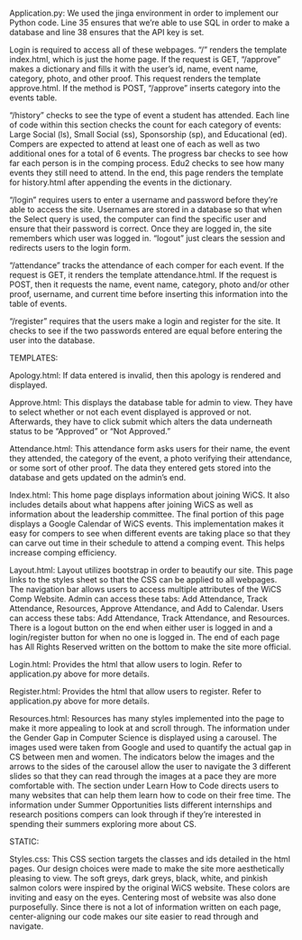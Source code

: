 Application.py: We used the jinga environment in order to implement
our Python code. Line 35 ensures that we’re able to use SQL in
order to make a database and line 38 ensures that the API key is set.

Login is required to access all of these webpages.
“/” renders the template index.html, which is just the home page.
If the request is GET, “/approve” makes a dictionary and fills it
with the user’s id, name, event name, category, photo, and other
proof. This request renders the template approve.html. If the method
is POST, “/approve” inserts category into the events table.

 “/history” checks to see the type of event a student has attended. Each
 line of code within this section checks the count for each category of events:
 Large Social (ls), Small Social (ss), Sponsorship (sp), and Educational (ed).
 Compers are expected to attend at least one of each as well as two additional
 ones for a total of 6 events. The progress bar checks to see how far each person
 is in the comping process. Edu2 checks to see how many events they still need to
 attend. In the end, this page renders the template for history.html after appending
 the events in the dictionary.

“/login” requires users to enter a username and password before they’re able to
access the site. Usernames are stored in a database so that when the Select query
is used, the computer can find the specific user and ensure that their password
is correct. Once they are logged in, the site remembers which user was logged in.
“logout” just clears the session and redirects users to the login form.

“/attendance” tracks the attendance of each comper for each event. If the request
is GET, it renders the template attendance.html. If the request is POST, then it
requests the name, event name, category, photo and/or other proof, username,
and current time before inserting this information into the table of events.

“/register” requires that the users make a login and register for the site.
It checks to see if the two passwords entered are equal before entering the user
into the database.

TEMPLATES:

Apology.html: If data entered is invalid, then this apology is rendered and displayed.

Approve.html: This displays the database table for admin to view. They have to select
whether or not each event displayed is approved or not. Afterwards, they have to click
submit which alters the data underneath status to be “Approved” or “Not Approved.”

Attendance.html: This attendance form asks users for their name, the event they
attended, the category of the event, a photo verifying their attendance, or some
sort of other proof. The data they entered gets stored into the database and gets
updated on the admin’s end.

Index.html: This home page displays information about joining WiCS. It also includes
details about what happens after joining WiCS as well as information about the
leadership committee. The final portion of this page displays a Google Calendar of
WiCS events. This implementation makes it easy for compers to see when different
events are taking place so that they can carve out time in their schedule to attend
a comping event. This helps increase comping efficiency.

Layout.html: Layout utilizes bootstrap in order to beautify our site. This page
links to the styles sheet so that the CSS can be applied to all webpages. The
navigation bar allows users to access multiple attributes of the WiCS Comp Website.
Admin can access these tabs: Add Attendance, Track Attendance, Resources, Approve
Attendance, and Add to Calendar. Users can access these tabs: Add Attendance, Track
Attendance, and Resources. There is a logout button on the end when either user is
logged in and a login/register button for when no one is logged in. The end of each
page has All Rights Reserved written on the bottom to make the site more official.

Login.html: Provides the html that allow users to login. Refer to application.py
above for more details.

Register.html: Provides the html that allow users to register. Refer to application.py
above for more details.

Resources.html: Resources has many styles implemented into the page to make it more
appealing to look at and scroll through. The information under the Gender Gap in
Computer Science is displayed using a carousel. The images used were taken from Google
and used to quantify the actual gap in CS between men and women. The indicators
below the images and the arrows to the sides of the carousel allow the user to
navigate the 3 different slides so that they can read through the images at a pace
they are more comfortable with. The section under Learn How to Code directs users to
many websites that can help them learn how to code on their free time. The information
under Summer Opportunities lists different internships and research positions compers
can look through if they’re interested in spending their summers exploring more about
CS.

STATIC:

Styles.css: This CSS section targets the classes and ids detailed in the html pages.
Our design choices were made to make the site more aesthetically pleasing to view.
The soft greys, dark greys, black, white, and pinkish salmon colors were inspired by
the original WiCS website. These colors are inviting and easy on the eyes. Centering
most of website was also done purposefully. Since there is not a lot of information
written on each page, center-aligning our code makes our site easier to read through
and navigate.


